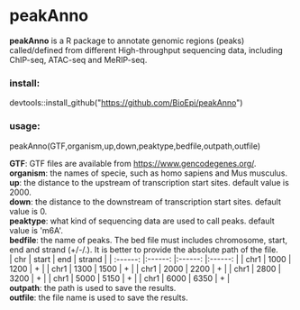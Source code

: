 # peakAnno

**peakAnno** is a R package to annotate genomic regions (peaks) called/defined from different High-throughput sequencing data, including ChIP-seq, ATAC-seq and MeRIP-seq. 

### install:  
devtools::install_github("https://github.com/BioEpi/peakAnno")

### usage:  
peakAnno(GTF,organism,up,down,peaktype,bedfile,outpath,outfile)  

**GTF**: GTF files are available from https://www.gencodegenes.org/.  
**organism**: the names of specie, such as homo sapiens and Mus musculus.  
**up**: the distance to the upstream of transcription start sites. default value is 2000.    
**down**: the distance to the downstream of transcription start sites. default value is 0.  
**peaktype**: what kind of sequencing data are used to call peaks.  default value is 'm6A'.  
**bedfile**: the name of peaks. The bed file must includes chromosome, start, end and strand (+/-/.). It is better to provide the absolute path of the file.  
| chr | start | end | strand |
| :------: |:------: |:------: |:------: |
| chr1 | 1000 | 1200 | + |
| chr1 | 1300 | 1500 | + |
| chr1 | 2000 | 2200 | + |
| chr1 | 2800 | 3200 | + |
| chr1 | 5000 | 5150 | + |
| chr1 | 6000 | 6350 | + |  
**outpath**: the path is used to save the results.  
**outfile**: the file name is used to save the results.  
